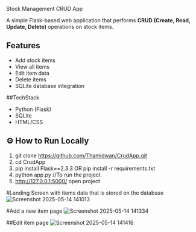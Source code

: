 Stock Management CRUD App

A simple Flask-based web application that performs **CRUD (Create, Read, Update, Delete)** operations on stock items.

##  Features
- Add stock items
- View all items
- Edit item data
- Delete items
- SQLite database integration

##TechStack
- Python (Flask)
- SQLite
- HTML/CSS

## ⚙️ How to Run Locally
1. git clone https://github.com/Thamidwan/CrudApp.git
2. cd CrudApp
3. pip install Flask==2.3.3 OR pip install -r requirements.txt
4. python app.py     //To run the project
5. http://127.0.0.1:5000/       open project

#Landing Screen with items data that is stored on the database
![Screenshot 2025-05-14 141013](https://github.com/user-attachments/assets/2bede859-13d9-4e87-abd8-b7cbb55c7aac)

#Add a new item page
![Screenshot 2025-05-14 141334](https://github.com/user-attachments/assets/adcc6fc6-551a-470b-8995-90f25dc7f696)

##Edit item page
![Screenshot 2025-05-14 141416](https://github.com/user-attachments/assets/42a31536-84dd-4492-8c33-d50108221f52)


